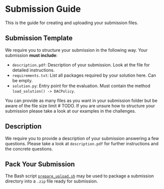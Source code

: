 # Submission Guide
This is the guide for creating and uploading your submission files.

## Submission Template
We require you to structure your submission in the following way.
Your submission **must include**:
- `description.pdf`: Description of your submission. Look at the file for detailed instructions.
- `requirements.txt`: List all packages required by your solution here. Can be empty.
- `solution.py`: Entry point for the evaluation. Must contain the method `load_solution() -> DACPolicy`.

You can provide as many files as you want in your submission folder but be aware of the file size limit # TODO.
If you are unsure how to structure your submission please take a look at our examples in the challenges.

## Description
We require you to provide a description of your submission answering a few questions.
Please take a look at `description.pdf` for further instructions and the concrete questions.

## Pack Your Submission
The Bash script [`prepare_upload.sh`](prepare_upload.sh) may be used to package a submission
directory into a `.zip` file ready for submission.
